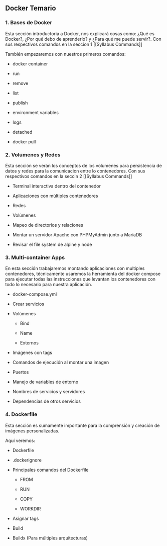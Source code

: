 ## Docker Temario

### 1. Bases de Docker

Esta sección introductoria a Docker, nos explicará cosas como: ¿Qué es Docker?, ¿Por qué debo de aprenderlo? y ¿Para qué me puede servir?. Con sus respectivos comandos en la seccion 1 [[Syllabus Commands]]

También empezaremos con nuestros primeros comandos:

* docker container

* run

* remove

* list

* publish

* environment variables

* logs

* detached

* docker pull

### 2. Volumenes y Redes

Esta sección se verán los conceptos de los volumenes para persistencia de datos y redes para la comunicacion entre lo contenedores. Con sus respectivos comandos en la seccin 2 [[Syllabus Commands]]

* Terminal interactiva dentro del contenedor

* Aplicaciones con múltiples contenedores

* Redes

* Volúmenes

* Mapeo de directorios y relaciones

* Montar un servidor Apache con PHPMyAdmin junto a MariaDB

* Revisar el file system de alpine y node

### 3. Multi-container Apps

En esta sección trabajaremos montando aplicaciones con multiples contenedores, técnicamente usaremos la herramienta del docker compose para ejecutar todas las instrucciones que levantan los contenedores con todo lo necesario para nuestra aplicación.

* docker-compose.yml

* Crear servicios

* Volúmenes

  * Bind

  * Name

  * Externos

* Imágenes con tags

* Comandos de ejecución al montar una imagen

* Puertos

* Manejo de variables de entorno

* Nombres de servicios y servidores

* Dependencias de otros servicios

### 4. Dockerfile

Esta sección es sumamente importante para la comprensión y creación de imágenes personalizadas.

Aquí veremos:

* Dockerfile

* .dockerignore

* Principales comandos del Dockerfile

  * FROM

  * RUN

  * COPY

  * WORKDIR

* Asignar tags

* Build

* Buildx (Para múltiples arquitecturas)
